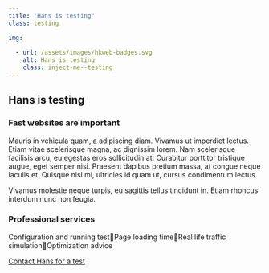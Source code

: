 ```yaml
---
title: "Hans is testing"
class: testing

img:
 
  - url: /assets/images/hkweb-badges.svg
    alt: Hans is testing
    class: inject-me--testing
---
```


## Hans is testing

### Fast websites are important

Mauris in vehicula quam, a adipiscing diam. Vivamus ut imperdiet lectus. Etiam vitae scelerisque magna, ac dignissim lorem. Nam scelerisque facilisis arcu, eu egestas eros sollicitudin at. Curabitur porttitor tristique augue, eget semper nisi. Praesent dapibus pretium massa, at congue neque iaculis et. Quisque nisl mi, ultricies id quam ut, cursus condimentum lectus.

Vivamus molestie neque turpis, eu sagittis tellus tincidunt in. Etiam rhoncus interdum nunc non feugia.

### Professional services

Configuration and running testPage loading timeReal life traffic simulationOptimization advice

[Contact Hans for a test](#contact)
